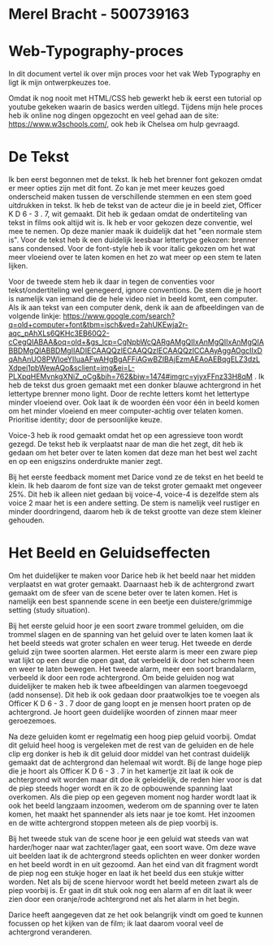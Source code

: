 # Merel Bracht - 500739163 
# Web-Typography-proces
In dit document vertel ik over mijn proces voor het vak Web Typography en ligt ik mijn ontwerpkeuzes toe. 

Omdat ik nog nooit met HTML/CSS heb gewerkt heb ik eerst een tutorial op youtube gekeken waarin de basics werden uitlegd. Tijdens mijn 
hele proces heb ik online nog dingen opgezocht en veel gehad aan de site: https://www.w3schools.com/, ook heb ik Chelsea om hulp gevraagd. 

# De Tekst 
Ik ben eerst begonnen met de tekst. Ik heb het brenner font gekozen omdat er meer opties zijn met dit font. Zo kan je met meer keuzes goed onderscheid maken tussen de verschillende stemmen en een stem goed uitdrukken in tekst. Ik heb de tekst van de acteur die je in beeld ziet, Officer K D 6 - 3 . 7, wit gemaakt. Dit heb ik gedaan omdat de ondertiteling van tekst in films ook altijd wit is. Ik heb er voor gekozen deze conventie, wel mee te nemen. Op deze manier maak ik duidelijk dat het "een normale stem is". Voor de tekst heb ik een duidelijk leesbaar lettertype gekozen: brenner sans condensed. Voor de font-style heb ik voor italic gekozen om het wat meer vloeiend over te laten komen en het zo  wat meer op een stem te laten lijken.

Voor de tweede stem heb ik daar in tegen de conventies voor tekst/ondertiteling wel genegeerd, ignore conventions. De stem die je hoort is namelijk van iemand die de hele video niet in beeld komt, een computer. Als ik aan tekst van een computer denk, denk ik aan de afbeeldingen van de volgende linkje: https://www.google.com/search?q=old+computer+font&tbm=isch&ved=2ahUKEwja2r-aqc_pAhXLs6QKHc3EB60Q2-cCegQIABAA&oq=old+&gs_lcp=CgNpbWcQARgAMgQIIxAnMgQIIxAnMgQIABBDMgQIABBDMgIIADIECAAQQzIECAAQQzIECAAQQzICCAAyAggAOgcIIxDqAhAnUO8PWIoeYIIuaAFwAHgBgAFFiAGwBZIBAjEzmAEAoAEBqgELZ3dzLXdpei1pbWewAQo&sclient=img&ei=L-PLXpqHEMvnkgXNiZ_oCg&bih=762&biw=1474#imgrc=yjyxFFnz33H8qM . Ik heb de tekst dus groen gemaakt met een donker blauwe achtergrond in het lettertype brenner mono light. Door de rechte letters komt het lettertype minder vloeiend over. Ook laat ik de woorden één voor één in beeld komen om het minder vloeiend en meer computer-achtig over telaten komen.  Prioritise identity; door de persoonlijke keuze.

Voice-3 heb ik rood gemaakt omdat het op een agressieve toon wordt gezegd. De tekst heb ik verplaatst naar de man die het zegt, dit heb ik gedaan om het beter over te laten komen dat deze man het best wel zacht en op een enigszins onderdrukte manier zegt. 

Bij het eerste feedback moment met Darice vond ze de tekst en het beeld te klein. Ik heb daarom de font size van de tekst groter gemaakt met ongeveer 25%. Dit heb ik alleen niet gedaan bij voice-4, voice-4 is dezelfde stem als voice 2 maar het is een andere setting. De stem is namelijk veel rustiger en minder doordringend, daarom heb ik de tekst grootte van deze stem kleiner gehouden. 

# Het Beeld en Geluidseffecten 
Om het duidelijker te maken voor Darice heb ik het beeld naar het midden verplaatst en wat groter gemaakt. Daarnaast heb ik de achtergrond zwart gemaakt om de sfeer van de scene beter over te laten komen. Het is namelijk een best spannende scene in een beetje een duistere/grimmige setting (study situation). 

Bij het eerste geluid hoor je een soort zware trommel geluiden, om die trommel slagen en de spanning van het geluid over te laten komen laat ik het beeld steeds wat groter schalen en weer terug. Het tweede en derde geluid zijn twee soorten alarmen. Het eerste alarm is meer een zware piep wat lijkt op een deur die open gaat, dat verbeeld ik door het scherm heen en weer te laten bewegen. Het tweede alarm, meer een soort brandalarm, verbeeld ik door een rode achtergrond. Om beide geluiden nog wat duidelijker te maken heb ik twee afbeeldingen van alarmen toegevoegd (add nonsense). Dit heb ik ook gedaan door praatwolkjes toe te voegen als Officer K D 6 - 3 . 7 door de gang loopt en je mensen hoort praten op de achtergrond. Je hoort geen duidelijke woorden of zinnen maar meer geroezemoes. 

Na deze geluiden komt er regelmatig een hoog piep geluid voorbij. Omdat dit geluid heel hoog is vergeleken met de rest van de geluiden en de hele clip erg donker is heb ik dit geluid door middel van het contrast duidelijk gemaakt dat de achtergrond dan helemaal wit wordt. Bij de lange hoge piep die je hoort als  Officer K D 6 - 3 . 7 in het kamertje zit laat ik ook de achtergrond wit worden maar dit doe ik geleidelijk, de reden hier voor is dat de piep steeds hoger wordt en ik zo de opbouwende spanning laat overkomen. Als die piep op een gegeven moment nog harder wordt laat ik ook het beeld langzaam inzoomen, wederom om de spanning over te laten komen, het maakt het spannender als iets naar je toe komt. Het inzoomen en de witte achtergrond stoppen meteen als de piep voorbij is. 

Bij het tweede stuk van de scene hoor je een geluid wat steeds van wat harder/hoger naar wat zachter/lager gaat, een soort wave. Om deze wave uit beelden laat ik de achtergrond steeds oplichten en weer donker worden en het beeld wordt in en uit gezoomd. Aan het eind van dit fragment wordt de piep nog een stukje hoger en laat ik het beeld dus een stukje witter worden. Net als bij de scene hiervoor wordt het beeld meteen zwart als de piep voorbij is. Er gaat in dit stuk ook nog een alarm af en dit laat ik weer zien door een oranje/rode achtergrond net als het alarm in het begin. 

Darice heeft aangegeven dat ze het ook belangrijk vindt om goed te kunnen focussen op het kijken van de film; ik laat daarom vooral veel de achtergrond veranderen.
 
